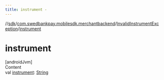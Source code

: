 ```yaml
---
title: instrument -
---
```

//[sdk](../../../index)/[com.swedbankpay.mobilesdk.merchantbackend](../index)/[InvalidInstrumentException](index)/[instrument](instrument)



# instrument  
[androidJvm]  
Content  
val [instrument](instrument): [String](https://kotlinlang.org/api/latest/jvm/stdlib/kotlin/-string/index.html)  



